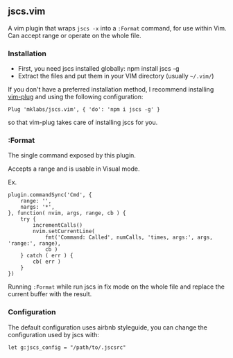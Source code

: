 ## jscs.vim

A vim plugin that wraps `jscs -x` into a `:Format` command, for use within Vim.
Can accept range or operate on the whole file.

### Installation

- First, you need jscs installed globally: npm install jscs -g
- Extract the files and put them in your VIM directory (usually `~/.vim/`)

If you don't have a preferred installation method, I recommend installing
[vim-plug](https://github.com/junegunn/vim-plug) and using the following configuration:

    Plug 'mklabs/jscs.vim', { 'do': 'npm i jscs -g' }

so that vim-plug takes care of installing jscs for you.

### :Format

The single command exposed by this plugin.

Accepts a range and is usable in Visual mode.

Ex.

    plugin.commandSync('Cmd', {
        range: '',
        nargs: '*',
    }, function( nvim, args, range, cb ) {
        try {
            incrementCalls()
            nvim.setCurrentLine(
                fmt('Command: Called', numCalls, 'times, args:', args, 'range:', range),
                cb )
        } catch ( err ) {
            cb( err )
        }
    })

Running `:Format` while run jscs in fix mode on the whole file and replace the current buffer with the result.

### Configuration

The default configuration uses airbnb styleguide, you can change the configuration used by jscs with:

    let g:jscs_config = "/path/to/.jscsrc"
